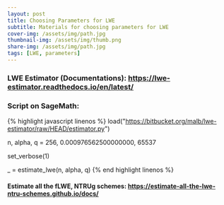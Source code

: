 ```yaml
---
layout: post
title: Choosing Parameters for LWE
subtitle: Materials for choosing parameters for LWE
cover-img: /assets/img/path.jpg
thumbnail-img: /assets/img/thumb.png
share-img: /assets/img/path.jpg
tags: [LWE, parameters]
---
```



### LWE Estimator (Documentations): https://lwe-estimator.readthedocs.io/en/latest/ 

### Script on SageMath: 

{% highlight javascript linenos %}
load("https://bitbucket.org/malb/lwe-estimator/raw/HEAD/estimator.py")

n, alpha, q = 256,  0.000976562500000000,  65537

set_verbose(1)

_ = estimate_lwe(n, alpha, q)
{% end highlight linenos %}
#### Estimate all the fLWE, NTRUg schemes: https://estimate-all-the-lwe-ntru-schemes.github.io/docs/ 
